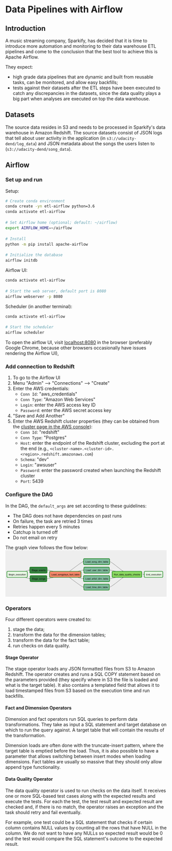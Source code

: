 # Data Pipelines with Airflow

## Introduction

A music streaming company, Sparkify, has decided that it is time to introduce more automation and
monitoring to their data warehouse ETL pipelines and come to the conclusion that the best tool to
achieve this is Apache Airflow.

They expect:

- high grade data pipelines that are dynamic and built from reusable tasks, can be monitored, and
allow easy backfills;
- tests against their datasets after the ETL steps have been executed to catch any discrepancies in
the datasets, since the data quality plays a big part when analyses are executed on top the data
warehouse.

## Datasets

The source data resides in S3 and needs to be processed in Sparkify's data warehouse in Amazon
Redshift. The source datasets consist of JSON logs that tell about user activity in the application
(in `s3://udacity-dend/log_data`) and JSON metadata about the songs the users listen to
(`s3://udacity-dend/song_data`).

## Airflow

### Set up and run

Setup:

```bash
# Create conda environment
conda create -yn etl-airflow python=3.6
conda activate etl-airflow

# Set Airflow home (optional; default: ~/airflow)
export AIRFLOW_HOME=~/airflow

# Install
python -m pip install apache-airflow

# Initialize the database
airflow initdb
```

Airflow UI:

```bash
conda activate etl-airflow

# Start the web server, default port is 8080
airflow webserver -p 8080
```

Scheduler (in another terminal):

```bash
conda activate etl-airflow

# Start the scheduler
airflow scheduler
```

To open the airflow UI, visit <localhost:8080> in the browser (preferably Google Chrome, because
other browsers occasionally have issues rendering the Airflow UI),

### Add connection to Redshift

1. To go to the Airflow UI
1. Menu "Admin" --> "Connections" --> "Create"
1. Enter the AWS credentials:
   - `Conn Id`: "aws_credentials"
   - `Conn Type`: "Amazon Web Services"
   - `Login`: enter the AWS access key ID
   - `Password`: enter the AWS secret access key
1. "Save and Add Another"
1. Enter the AWS Redshift cluster properties (they can be obtained from the [cluster page in the AWS
console](https://console.aws.amazon.com/redshift/)):
   - `Conn Id`: "redshift"
   - `Conn Type`: "Postgres"
   - `Host`: enter the endpoint of the Redshift cluster, excluding the port at the end (e.g.,
   `<cluster-name>.<cluster-id>.<region>.redshift.amazonaws.com`)
   - `Schema`: "dev"
   - `Login`: "awsuser"
   - `Password`: enter the password created when launching the Redshift cluster
   - `Port`: 5439

### Configure the DAG

In the DAG, the `default_args` are set according to these guidelines:

- The DAG does not have dependencies on past runs
- On failure, the task are retried 3 times
- Retries happen every 5 minutes
- Catchup is turned off
- Do not email on retry

The graph view follows the flow below:
![image](resources/img/example-dag.png)

### Operators

Four different operators were created to:

1. stage the data;
1. transform the data for the dimension tables;
1. transform the data for the fact table;
1. run checks on data quality.

#### Stage Operator

The stage operator loads any JSON formatted files from S3 to Amazon Redshift. The operator creates
and runs a SQL COPY statement based on the parameters provided (they specify where in S3 the file is
loaded and what is the target table). It also contains a templated field that allows it to load
timestamped files from S3 based on the execution time and run backfills.

#### Fact and Dimension Operators

Dimension and fact operators run SQL queries to perform data transformations. They take as input a
SQL statement and target database on which to run the query against. A target table that will
contain the results of the transformation.

Dimension loads are often done with the truncate-insert pattern, where the target table is emptied
before the load. Thus, it is also possible to have a parameter that allows switching between insert
modes when loading dimensions. Fact tables are usually so massive that they should only allow append
type functionality.

#### Data Quality Operator

The data quality operator is used to run checks on the data itself. It receives one or more
SQL-based test cases along with the expected results and execute the tests. For each the test, the
test result and expected result are checked and, if there is no match, the operator raises an
exception and the task should retry and fail eventually.

For example, one test could be a SQL statement that checks if certain column contains NULL values by
counting all the rows that have NULL in the column. We do not want to have any NULLs so expected
result would be 0 and the test would compare the SQL statement's outcome to the expected result.
